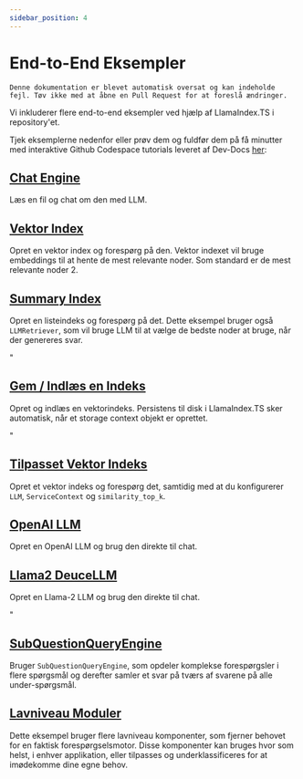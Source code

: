 ```yaml
---
sidebar_position: 4
---
```


# End-to-End Eksempler

`Denne dokumentation er blevet automatisk oversat og kan indeholde fejl. Tøv ikke med at åbne en Pull Request for at foreslå ændringer.`

Vi inkluderer flere end-to-end eksempler ved hjælp af LlamaIndex.TS i repository'et.

Tjek eksemplerne nedenfor eller prøv dem og fuldfør dem på få minutter med interaktive Github Codespace tutorials leveret af Dev-Docs [her](https://codespaces.new/team-dev-docs/lits-dev-docs-playground?devcontainer_path=.devcontainer%2Fjavascript_ltsquickstart%2Fdevcontainer.json):

## [Chat Engine](https://github.com/run-llama/LlamaIndexTS/blob/main/examples/chatEngine.ts)

Læs en fil og chat om den med LLM.

## [Vektor Index](https://github.com/run-llama/LlamaIndexTS/blob/main/examples/vectorIndex.ts)

Opret en vektor index og forespørg på den. Vektor indexet vil bruge embeddings til at hente de mest relevante noder. Som standard er de mest relevante noder 2.

## [Summary Index](https://github.com/run-llama/LlamaIndexTS/blob/main/examples/summaryIndex.ts)

Opret en listeindeks og forespørg på det. Dette eksempel bruger også `LLMRetriever`, som vil bruge LLM til at vælge de bedste noder at bruge, når der genereres svar.

"

## [Gem / Indlæs en Indeks](https://github.com/run-llama/LlamaIndexTS/blob/main/examples/storageContext.ts)

Opret og indlæs en vektorindeks. Persistens til disk i LlamaIndex.TS sker automatisk, når et storage context objekt er oprettet.

"

## [Tilpasset Vektor Indeks](https://github.com/run-llama/LlamaIndexTS/blob/main/examples/vectorIndexCustomize.ts)

Opret et vektor indeks og forespørg det, samtidig med at du konfigurerer `LLM`, `ServiceContext` og `similarity_top_k`.

## [OpenAI LLM](https://github.com/run-llama/LlamaIndexTS/blob/main/examples/openai.ts)

Opret en OpenAI LLM og brug den direkte til chat.

## [Llama2 DeuceLLM](https://github.com/run-llama/LlamaIndexTS/blob/main/examples/llamadeuce.ts)

Opret en Llama-2 LLM og brug den direkte til chat.

"

## [SubQuestionQueryEngine](https://github.com/run-llama/LlamaIndexTS/blob/main/examples/subquestion.ts)

Bruger `SubQuestionQueryEngine`, som opdeler komplekse forespørgsler i flere spørgsmål og derefter samler et svar på tværs af svarene på alle under-spørgsmål.

## [Lavniveau Moduler](https://github.com/run-llama/LlamaIndexTS/blob/main/examples/lowlevel.ts)

Dette eksempel bruger flere lavniveau komponenter, som fjerner behovet for en faktisk forespørgselsmotor. Disse komponenter kan bruges hvor som helst, i enhver applikation, eller tilpasses og underklassificeres for at imødekomme dine egne behov.
